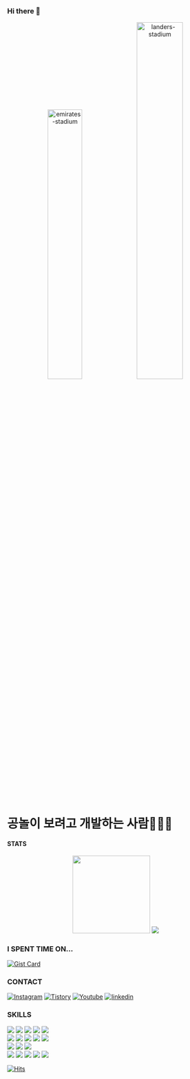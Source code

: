 ### Hi there 👋
<p align="center">
  <img src="https://user-images.githubusercontent.com/76167244/210526579-19cb4058-2681-4ddf-8140-da164e3cb6bd.JPG" alt="emirates-stadium" width="40%" />
  <img src="https://user-images.githubusercontent.com/76167244/206127813-af9f1222-2965-43e5-969a-38a4e2d2d8b3.JPG" alt="landers-stadium" width="46%" />
</p>
<h1>공놀이 보려고 개발하는 사람👩🏻‍💻</h1>

<h4>STATS</h4>
<p align="center">
<!--     <img src="https://github-readme-stats.vercel.app/api?username=hyeoz&show_icons=true&theme=dracula" alt="hyeoz-stats" width="60%" height="100%" /> -->
  <img height="180em" src="https://github-readme-stats.vercel.app/api?username=hyeoz&show_icons=true&hide_border=true&&count_private=true&include_all_commits=true" />
  <img src="https://github-readme-stats.vercel.app/api/top-langs/?username=hyeoz&layout=compact&exclude_repo=sports-data-analysis,python_football" />
</p>

### I SPENT TIME ON...
[![Gist Card](https://github-readme-stats.vercel.app/api/gist?id=02a477add86adfdb8040b0013b4ea38a)](https://gist.github.com/hyeoz/02a477add86adfdb8040b0013b4ea38a)

### CONTACT
<a href="https://www.instagram.com/hye_oz/" target="_blank"><img alt="Instagram" src ="https://img.shields.io/badge/Instagram-E4405F.svg?&style=for-the-badge&logo=Instagram&logoColor=white"/></a>
<a href="https://hyeoz.tistory.com/" target="_blank"><img alt="Tistory" src ="https://img.shields.io/badge/Tistory-000000.svg?&style=for-the-badge&logo=Tistory&logoColor=white"/></a>
<a href="https://www.youtube.com/@hye_oz" target="_blank"><img alt="Youtube" src ="https://img.shields.io/badge/Youtube-FF0000.svg?&style=for-the-badge&logo=Youtube&logoColor=white"/></a>
<a href="https://www.linkedin.com/in/%ED%98%9C%EC%9B%90-%EC%9D%B4-5a695412b/" target="_blank"><img alt="linkedin" src ="https://img.shields.io/badge/Linkedin-0A66C2.svg?&style=for-the-badge&logo=Linkedin&logoColor=white"/></a>

### SKILLS
<img src="https://img.shields.io/badge/React-61DAFB?style=for-the-badge&logo=React&logoColor=white"/> <img src="https://img.shields.io/badge/Next.js-000000?style=for-the-badge&logo=Next.js&logoColor=white"/> <img src="https://img.shields.io/badge/Python-3776AB?style=for-the-badge&logo=Python&logoColor=white"/> <img src="https://img.shields.io/badge/Jupyter-F37626?style=for-the-badge&logo=Jupyter&logoColor=white"/> <img src="https://img.shields.io/badge/TypeScript-317BC6?style=for-the-badge&logo=TypeScript&logoColor=white"/><br />
<img src="https://img.shields.io/badge/AWS Amplify-FF9900?style=for-the-badge&logo=AWS Amplify&logoColor=white"/> <img src="https://img.shields.io/badge/MySQL-4479A1?style=for-the-badge&logo=MySQL&logoColor=white"/> <img src="https://img.shields.io/badge/Firebase-FFCA28?style=for-the-badge&logo=Firebase&logoColor=white"/> <img src="https://img.shields.io/badge/Node.js-339933?style=for-the-badge&logo=Node.js&logoColor=white"/> <img src="https://img.shields.io/badge/JavaScript-F7DF1E?style=for-the-badge&logo=JavaScript&logoColor=white"/>
<br /><img src="https://img.shields.io/badge/Three.js-000000?style=for-the-badge&logo=Three.js&logoColor=ffffff" /> <img src="https://img.shields.io/badge/Babtlon.js-BB464B?style=for-the-badge&logo=Babylon.js&logoColor=ffffff" /> <img src="https://img.shields.io/badge/TailwindCSS-06B6D4?style=for-the-badge&logo=TailwindCSS&logoColor=ffffff" /><br /><img src="https://img.shields.io/badge/ReactNative-61DAFB?style=for-the-badge&logo=React&logoColor=white"/> <img src="https://img.shields.io/badge/Svelte-FF3E00?style=for-the-badge&logo=Svelte&logoColor=white"/> <img src="https://img.shields.io/badge/Strapi-4945FF?style=for-the-badge&logo=Strapi&logoColor=white"/> <img src="https://img.shields.io/badge/Heroku-430098?style=for-the-badge&logo=Heroku&logoColor=white"/> <img src="https://img.shields.io/badge/Vercel-000000?style=for-the-badge&logo=Vercel&logoColor=white"/>

[![Hits](https://hits.seeyoufarm.com/api/count/incr/badge.svg?url=https%3A%2F%2Fgithub.com%2Fhyeoz&count_bg=%23FF8888&title_bg=%23555555&icon=&icon_color=%23E7E7E7&title=hits&edge_flat=false)](https://hits.seeyoufarm.com)
